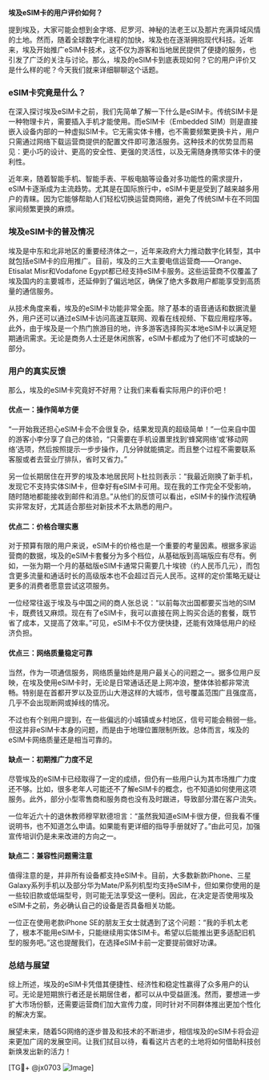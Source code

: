 **埃及eSIM卡的用户评价如何？**

提到埃及，大家可能会想到金字塔、尼罗河、神秘的法老王以及那片充满异域风情的土地。然而，随着全球数字化进程的加快，埃及也在逐渐拥抱现代科技。近年来，埃及开始推广eSIM卡技术，这不仅为游客和当地居民提供了便捷的服务，也引发了广泛的关注与讨论。那么，埃及的eSIM卡到底表现如何？它的用户评价又是什么样的呢？今天我们就来详细聊聊这个话题。

### eSIM卡究竟是什么？

在深入探讨埃及eSIM卡之前，我们先简单了解一下什么是eSIM卡。传统SIM卡是一种物理卡片，需要插入手机才能使用。而eSIM卡（Embedded SIM）则是直接嵌入设备内部的一种虚拟SIM卡。它无需实体卡槽，也不需要频繁更换卡片，用户只需通过网络下载运营商提供的配置文件即可激活服务。这种技术的优势显而易见：更小巧的设计、更高的安全性、更强的灵活性，以及无需随身携带实体卡的便利性。

近年来，随着智能手机、智能手表、平板电脑等设备对多功能性的需求提升，eSIM卡逐渐成为主流趋势。尤其是在国际旅行中，eSIM卡更是受到了越来越多用户的青睐。因为它能够帮助人们轻松切换运营商网络，避免了传统SIM卡在不同国家间频繁更换的麻烦。

### 埃及eSIM卡的普及情况

埃及是中东和北非地区的重要经济体之一，近年来政府大力推动数字化转型，其中就包括eSIM卡的应用推广。目前，埃及的三大主要电信运营商——Orange、Etisalat Misr和Vodafone Egypt都已经支持eSIM卡服务。这些运营商不仅覆盖了埃及国内的主要城市，还延伸到了偏远地区，确保了绝大多数用户都能享受到高质量的通信服务。

从技术角度来看，埃及的eSIM卡功能非常全面。除了基本的语音通话和数据流量外，用户还可以通过eSIM卡访问高速互联网、观看在线视频、下载应用程序等。此外，由于埃及是一个热门旅游目的地，许多游客选择购买本地eSIM卡以满足短期通讯需求。无论是商务人士还是休闲旅客，eSIM卡都成为了他们不可或缺的一部分。

### 用户的真实反馈

那么，埃及的eSIM卡究竟好不好用？让我们来看看实际用户的评价吧！

#### 优点一：操作简单方便

“一开始我还担心eSIM卡会不会很复杂，结果发现真的超级简单！”一位来自中国的游客小李分享了自己的体验，“只需要在手机设置里找到‘蜂窝网络’或‘移动网络’选项，然后按照提示一步步操作，几分钟就能搞定。而且整个过程不需要联系客服或者去营业厅排队，省时又省力。”

另一位长期居住在开罗的埃及本地居民阿卜杜拉则表示：“我最近刚换了新手机，发现它不支持实体SIM卡，但幸好有eSIM卡可用。现在我的工作完全不受影响，随时随地都能接收到邮件和消息。”从他们的反馈可以看出，eSIM卡的操作流程确实非常友好，尤其适合那些对新技术不太熟悉的用户。

#### 优点二：价格合理实惠

对于预算有限的用户来说，eSIM卡的价格也是一个重要的考量因素。根据多家运营商的数据，埃及的eSIM卡套餐分为多个档位，从基础版到高端版应有尽有。例如，一张为期一个月的基础版eSIM卡通常只需要几十埃镑（约人民币几元），而包含更多流量和通话时长的高级版本也不会超过百元人民币。这样的定价策略无疑让更多的消费者愿意尝试这项服务。

一位经常往返于埃及与中国之间的商人张总说：“以前每次出国都要买当地的SIM卡，既费钱又麻烦。现在有了eSIM卡，我可以直接在网上购买合适的套餐，既节省了成本，又提高了效率。”可见，eSIM卡不仅方便快捷，还能有效降低用户的经济负担。

#### 优点三：网络质量稳定可靠

当然，作为一项通信服务，网络质量始终是用户最关心的问题之一。据多位用户反映，在埃及使用eSIM卡时，无论是日常通话还是上网冲浪，整体体验都非常流畅。特别是在首都开罗以及亚历山大港这样的大城市，信号覆盖范围广且强度高，几乎不会出现断网或掉线的情况。

不过也有个别用户提到，在一些偏远的小城镇或乡村地区，信号可能会稍弱一些。但这并非eSIM卡本身的问题，而是由于地理位置限制所致。总体而言，埃及的eSIM卡网络质量还是相当可靠的。

#### 缺点一：初期推广力度不足

尽管埃及的eSIM卡已经取得了一定的成绩，但仍有一些用户认为其市场推广力度还不够。比如，很多老年人可能还不了解eSIM卡的概念，也不知道如何使用这项服务。此外，部分小型零售商和服务商也没有及时跟进，导致部分潜在客户流失。

一位年近六十的退休教师穆罕默德坦言：“虽然我知道eSIM卡很方便，但我看不懂说明书，也不知道怎么申请。如果能有更详细的指导手册就好了。”由此可见，加强宣传培训仍是未来改进的方向之一。

#### 缺点二：兼容性问题需注意

值得注意的是，并非所有设备都支持eSIM卡。目前，大多数新款iPhone、三星Galaxy系列手机以及部分华为Mate/P系列机型均支持eSIM卡，但如果你使用的是一些较旧款或低端型号，则可能无法享受这一便利。因此，在决定是否使用埃及eSIM卡之前，务必确认自己的设备是否具备相关功能。

一位正在使用老款iPhone SE的朋友王女士就遇到了这个问题：“我的手机太老了，根本不能用eSIM卡，只能继续用实体SIM卡。希望以后能推出更多适配旧机型的服务吧。”这也提醒我们，在选择eSIM卡前一定要提前做好功课。

### 总结与展望

综上所述，埃及的eSIM卡凭借其便捷性、经济性和稳定性赢得了众多用户的认可。无论是短期旅行者还是长期居住者，都可以从中受益匪浅。然而，要想进一步扩大市场份额，还需要运营商们加大宣传力度，同时针对不同群体推出更加个性化的解决方案。

展望未来，随着5G网络的逐步普及和技术的不断进步，相信埃及的eSIM卡将会迎来更加广阔的发展空间。让我们拭目以待，看看这片古老的土地将如何借助科技创新焕发出新的活力！

[TG💪+ @jx0703 ![Image](https://github.com/user-attachments/assets/dbca1d08-cadb-493c-b0ec-ad6f7a83f270)]